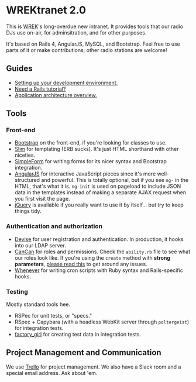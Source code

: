 # WREKtranet 2.0

This is [WREK](http://wrek.org)'s long-overdue new intranet. It provides tools that our radio DJs use on-air, for adminsitration, and for other purposes.

It's based on Rails 4, AngularJS, MySQL, and Bootstrap. Feel free to use parts of it or make contributions; other radio stations are welcome!

## Guides

* [Setting up your development environment.](https://github.com/wrekatlanta/wrektranet-new/wiki/Setting-up-your-development-environment)
* [Need a Rails tutorial?](http://ruby.railstutorial.org/ruby-on-rails-tutorial-book)
* [Application architecture overview.](https://github.com/wrekatlanta/wrektranet-new/wiki/Application-architecture-overview)

## Tools

### Front-end

* [Bootstrap](http://getbootstrap.com) on the front-end, if you're looking for classes to use.
* [Slim](http://slim-lang.com) for templating (ERB sucks). It's just HTML shorthand with other niceties.
* [SimpleForm](https://github.com/plataformatec/simple_form) for writing forms for its nicer syntax and Bootstrap integration.
* [AngularJS](http://angularjs.org) for interactive JavaScript pieces since it's more well-structured and powerful. This is totally optional, but if you see `ng-` in the HTML, that's what it is. `ng-init` is used on pageload to include JSON data in the templates instead of making a separate AJAX request when you first visit the page.
* [jQuery](http://jquery.com) is available if you really want to use it by itself... but try to keep things tidy.

### Authentication and authorization

* [Devise](https://github.com/plataformatec/devise) for user registration and authentication. In production, it hooks into our LDAP server.
* [CanCan](https://github.com/ryanb/cancan) for roles and permissions. Check the `ability.rb` file to see what our roles look like. If you're using the `create` method with **strong parameters**, [please read this](http://factore.ca/on-the-floor/258-rails-4-strong-parameters-and-cancan) to get around any issues.
* [Whenever](https://github.com/javan/whenever) for writing cron scripts with Ruby syntax and Rails-specific hooks.

### Testing

Mostly standard tools hee.

* RSPec for unit tests, or "specs."
* RSpec + Capybara (with a headless WebKit server through `poltergeist`) for integration tests.
* [factory_girl](https://github.com/thoughtbot/factory_girl) for creating test data in integration tests.

## Project Management and Communication

We use [Trello](https://trello.com/b/ccvdTsd5/wrektranet) for project management. We also have a Slack room and a special email address. Ask about 'em.
